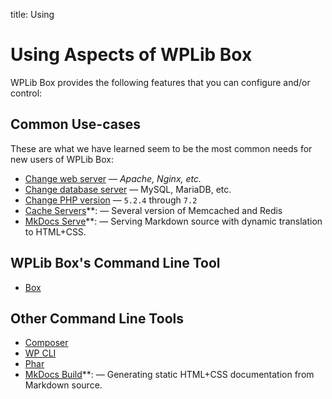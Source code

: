 title: Using

# Using Aspects of WPLib Box

WPLib Box provides the following features that you can configure and/or control:

## Common Use-cases

These are what we have learned seem to be the most common needs for new users of WPLib Box:

- [Change web server](servers.md#webserver) &mdash; _Apache, Nginx, etc._
- [Change database server](servers.md#dbserver) &mdash; MySQL, MariaDB, etc.
- [Change PHP version](processvm.md)  &mdash; `5.2.4` through `7.2`
- [Cache Servers](servers.md#cacheserver)**: &mdash; Several version of Memcached and Redis 
- [MkDocs Serve](mkdocs.md#serve)**: &mdash; Serving Markdown source with dynamic translation to HTML+CSS.


## WPLib Box's Command Line Tool

- [Box](box-command.md)

## Other Command Line Tools

- [Composer](composer.md)
- [WP CLI](wp-cli.md)
- [Phar]()
- [MkDocs Build](mkdocs.md#build)**: &mdash; Generating static HTML+CSS documentation from Markdown source. 


